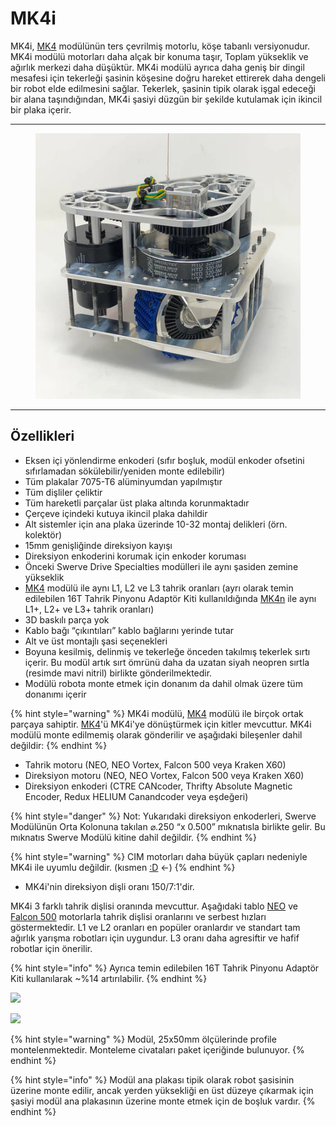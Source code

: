 # MK4i

MK4i, [MK4](../mk4.md) modülünün ters çevrilmiş motorlu, köşe tabanlı versiyonudur. MK4i modülü motorları daha alçak bir konuma taşır, Toplam yükseklik ve ağırlık merkezi daha düşüktür. MK4i modülü ayrıca daha geniş bir dingil mesafesi için tekerleği şasinin köşesine doğru hareket ettirerek daha dengeli bir robot elde edilmesini sağlar. Tekerlek, şasinin tipik olarak işgal edeceği bir alana taşındığından, MK4i şasiyi düzgün bir şekilde kutulamak için ikincil bir plaka içerir.

***

<figure><img src="../../../.gitbook/assets/image (1) (1).png" alt=""><figcaption></figcaption></figure>

***

## Özellikleri

* Eksen içi yönlendirme enkoderi (sıfır boşluk, modül enkoder ofsetini sıfırlamadan sökülebilir/yeniden monte edilebilir)
* Tüm plakalar 7075-T6 alüminyumdan yapılmıştır
* Tüm dişliler çeliktir
* Tüm hareketli parçalar üst plaka altında korunmaktadır
* Çerçeve içindeki kutuya ikincil plaka dahildir
* Alt sistemler için ana plaka üzerinde 10-32 montaj delikleri (örn. kolektör)
* 15mm genişliğinde direksiyon kayışı
* Direksiyon enkoderini korumak için enkoder koruması
* Önceki Swerve Drive Specialties modülleri ile aynı şasiden zemine yükseklik
* [MK4](../mk4.md) modülü ile aynı L1, L2 ve L3 tahrik oranları (ayrı olarak temin edilebilen 16T Tahrik Pinyonu Adaptör Kiti kullanıldığında [MK4n](../mk4n.md) ile aynı L1+, L2+ ve L3+ tahrik oranları)
* 3D baskılı parça yok
* Kablo bağı “çıkıntıları” kablo bağlarını yerinde tutar
* Alt ve üst montajlı şasi seçenekleri
* Boyuna kesilmiş, delinmiş ve tekerleğe önceden takılmış tekerlek sırtı içerir. Bu modül artık sırt ömrünü daha da uzatan siyah neopren sırtla (resimde mavi nitril) birlikte gönderilmektedir.
* Modülü robota monte etmek için donanım da dahil olmak üzere tüm donanımı içerir

{% hint style="warning" %}
MK4i modülü, [MK4](../mk4.md) modülü ile birçok ortak parçaya sahiptir. [MK4](../mk4.md)'ü MK4i'ye dönüştürmek için kitler mevcuttur. MK4i modülü monte edilmemiş olarak gönderilir ve aşağıdaki bileşenler dahil değildir:
{% endhint %}

* Tahrik motoru (NEO, NEO Vortex, Falcon 500 veya Kraken X60)
* Direksiyon motoru (NEO, NEO Vortex, Falcon 500 veya Kraken X60)
* Direksiyon enkoderi (CTRE CANcoder, Thrifty Absolute Magnetic Encoder, Redux HELIUM Canandcoder veya eşdeğeri)

{% hint style="danger" %}
Not: Yukarıdaki direksiyon enkoderleri, Swerve Modülünün Orta Kolonuna takılan ⌀.250 “x 0.500” mıknatısla birlikte gelir. Bu mıknatıs Swerve Modülü kitine dahil değildir.
{% endhint %}

{% hint style="warning" %}
CIM motorları daha büyük çapları nedeniyle MK4i ile uyumlu değildir. (kısmen [:D](https://www.chiefdelphi.com/t/7444-charged-up-robot-showcase-cim-neo-mk4i-swerve-drive-chassis/431371) <-)
{% endhint %}

* MK4i'nin direksiyon dişli oranı 150/7:1'dir.

MK4i 3 farklı tahrik dişlisi oranında mevcuttur. Aşağıdaki tablo [NEO](../../motorlar/fircasiz-motorlar/neo-v1/) ve [Falcon 500](../../motorlar/fircasiz-motorlar/falcon.md) motorlarla tahrik dişlisi oranlarını ve serbest hızları göstermektedir. L1 ve L2 oranları en popüler oranlardır ve standart tam ağırlık yarışma robotları için uygundur. L3 oranı daha agresiftir ve hafif robotlar için önerilir.

{% hint style="info" %}
Ayrıca temin edilebilen 16T Tahrik Pinyonu Adaptör Kiti kullanılarak \~%14 artırılabilir.
{% endhint %}

![](https://cdn.shopify.com/s/files/1/0065/4308/1590/files/14T\_Gear\_Ratios.png?v=1723760292)

![](https://cdn.shopify.com/s/files/1/0065/4308/1590/files/MK4\_Free\_Speeds.png?v=1723760292)

{% hint style="warning" %}
Modül, 25x50mm ölçülerinde profile montelenmektedir. Monteleme civataları paket içeriğinde bulunuyor.
{% endhint %}

{% hint style="info" %}
Modül ana plakası tipik olarak robot şasisinin üzerine monte edilir, ancak yerden yüksekliği en üst düzeye çıkarmak için şasiyi modül ana plakasının üzerine monte etmek için de boşluk vardır.
{% endhint %}

